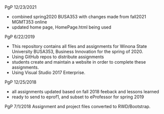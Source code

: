 PgP 12/23/2021
  * combined spring2020 BUSA353 with changes made from fall2021 MGMT353 online
  * updated home page, HomePage.html being used

PgP 6/22/2019

   * This repository contains all files and assignments for Winona State University BUSA353, Business Innovation for the spring of 2020.
   * Using GitHub repos to distribute assignments
   * students create and maintain a website in order to complete these assignments.
   * Using Visual Studio 2017 Enterprise.


PgP 12/25/2018
* all assignments updated based on fall 2018 feeback and lessons learned
* ready to send to eprof1, and subset to eProfessor for spring 2019


PgP 7/1/2018
Assignment and project files converted to RWD/Bootstrap. 


